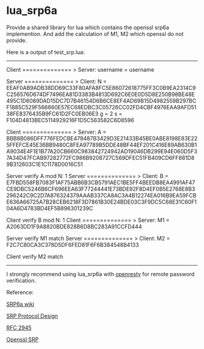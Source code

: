 # lua_srp6a
Provide a shared library for lua which contains the openssl srp6a implemention. And add the calculation of M1, M2 which openssl do not provide.

Here is a output of test_srp.lua:
* * *
Client ============== > Server:
username = username

Server ============== > Client:
N = EEAF0AB9ADB38DD69C33F80AFA8FC5E86072618775FF3C0B9EA2314C9C256576D674DF7496EA81D3383B4813D692C6E0E0D5D8E250B98BE48E495C1D6089DAD15DC7D7B46154D6B6CE8EF4AD69B15D4982559B297BCF1885C529F566660E57EC68EDBC3C05726CC02FD4CBF4976EAA9AFD5138FE8376435B9FC61D2FC0EB06E3
g = 2
s = F104D4813BEC5114929216F1D5C563582C6D8596

Client ============== > Server:
A = BBB8B086DFF776FEDCBE479487B3429D3E21433B45BE0ABE8198E83E225FFEFCE45E36BB9480C8FEA97789B5DDE48BF44EF201C416E89AB630B1A9034E4F1E1B77A20CB660C983842724942AD19046DB299E94E060D5F37A34D47FCAB97282772FC986B9208727C569DFEC51FB409CD6FF881D89B312603C1E1C1178D0016C51

Server verify A mod N: 1
Server ============== > Client:
B = E7FBD558FB7083F1AF75ABB6B3CB5791AEC1BE5FF4BEEDB8EA4991AF47CE9DBC5246B6CF696EEA63F77244441E73BDE92F8D4EF0B5E2768E8B3296242C9C2D7A876324379AAAB337CA8AC3A4B12274EA016B9EA59FCBE636A66725A7B28CEB6218F3D7861B30E24BDE03C3F9DC5C68E31C60F104A6D4783BD4EF5B896301239C

Client verify B mod N: 1
Client ============== > Server:
M1 = A2063DD1F9A8820BDE828B6D8BC283A91CCFD444

Server verify M1 match
Server ============== > Client:
M2 = F2C7C80CA3C378D5DF6FED81F6F6B384548B4133

Client verify M2 match 
* * *

I strongly recommend using lua_srp6a with [openresty](https://github.com/openresty/lua-nginx-module) for remote password verification.

Reference:

[SRP6a wiki](https://en.wikipedia.org/wiki/Secure_Remote_Password_protocol)

[SRP Protocol Design](http://srp.stanford.edu/design.html)

[RFC 2945](http://www.ietf.org/rfc/rfc2945.txt)

[Openssl SRP](https://github.com/openssl/openssl/tree/OpenSSL_1_0_2-stable/crypto/srp)


